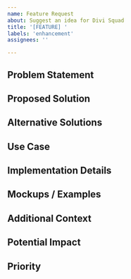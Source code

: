 ```yaml
---
name: Feature Request
about: Suggest an idea for Divi Squad
title: '[FEATURE] '
labels: 'enhancement'
assignees: ''

---
```


## Problem Statement
<!-- Is your feature request related to a problem? Please describe. -->

## Proposed Solution
<!-- Describe the solution you'd like. Be as specific as possible. -->

## Alternative Solutions
<!-- Describe any alternative solutions or features you've considered. -->

## Use Case
<!-- Provide a clear use case for this feature. How would it benefit Divi Squad users? -->

## Implementation Details
<!-- If you have any ideas on how this feature could be implemented, please share them here. -->

## Mockups / Examples
<!-- If applicable, provide mockups or examples of similar features in other products. -->

## Additional Context
<!-- Add any other context or screenshots about the feature request here. -->

## Potential Impact
<!-- Describe how this feature might impact existing functionality or performance. -->

## Priority
<!-- How important is this feature to you? (Low/Medium/High) -->
